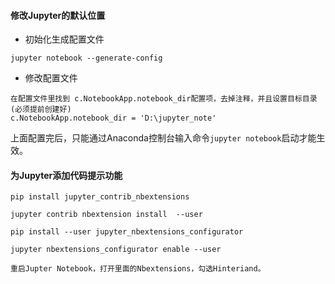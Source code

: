 ####  修改Jupyter的默认位置

* 初始化生成配置文件

```
jupyter notebook --generate-config
```



* 修改配置文件

```
在配置文件里找到 c.NotebookApp.notebook_dir配置项，去掉注释，并且设置目标目录(必须提前创建好)
c.NotebookApp.notebook_dir = 'D:\jupyter_note'
```



上面配置完后，只能通过Anaconda控制台输入命令`jupyter notebook`启动才能生效。



#### 为Jupyter添加代码提示功能



```
pip install jupyter_contrib_nbextensions

jupyter contrib nbextension install  --user

pip install --user jupyter_nbextensions_configurator

jupyter nbextensions_configurator enable --user

重启Jupter Notebook，打开里面的Nbextensions，勾选Hinteriand。
```

